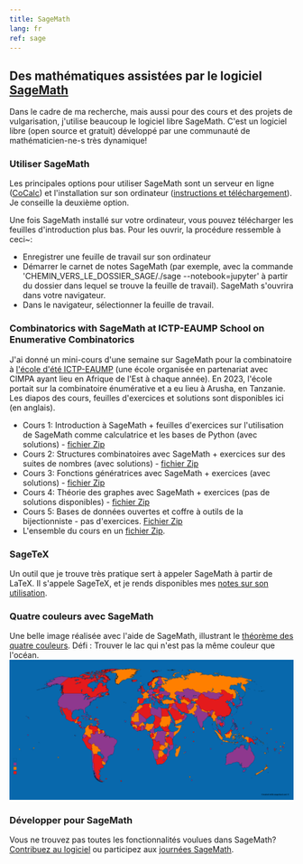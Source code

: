 ```yaml
---
title: SageMath
lang: fr
ref: sage
---
```


## Des mathématiques assistées par le logiciel [SageMath](https://www.sagemath.org)

Dans le cadre de ma recherche, mais aussi pour des cours et des projets de vulgarisation, j'utilise beaucoup le logiciel libre SageMath. C'est un logiciel libre (open source et gratuit) développé par une communauté de mathématicien-ne-s très dynamique!

### Utiliser SageMath
Les principales options pour utiliser SageMath sont un serveur en ligne ([CoCalc](https://cocalc.com)) et l'installation sur son ordinateur ([instructions et téléchargement](http://www.sagemath.org/download.html)). Je conseille la deuxième option.

Une fois SageMath installé sur votre ordinateur, vous pouvez télécharger les feuilles d'introduction plus bas. Pour les ouvrir, la procédure ressemble à ceci~:
 * Enregistrer une feuille de travail sur son ordinateur
 * Démarrer le carnet de notes SageMath (par exemple, avec la commande 'CHEMIN_VERS_LE_DOSSIER_SAGE/./sage --notebook=jupyter' à partir du dossier dans lequel se trouve la feuille de travail). SageMath s'ouvrira dans votre navigateur.
 * Dans le navigateur, sélectionner la feuille de travail.

### Combinatorics with SageMath at ICTP-EAUMP School on Enumerative Combinatorics
J'ai donné un mini-cours d'une semaine sur SageMath pour la combinatoire à [l'école d'été ICTP-EAUMP](https://indico.ictp.it/event/10188/) (une école organisée en partenariat avec CIMPA ayant lieu en Afrique de l'Est à chaque année). En 2023, l'école portait sur la combinatoire énumérative et a eu lieu à Arusha, en Tanzanie. Les diapos des cours, feuilles d'exercices et solutions sont disponibles ici (en anglais).
 * Cours 1: Introduction à SageMath + feuilles d'exercices sur l'utilisation de SageMath comme calculatrice et les bases de Python (avec solutions) - [fichier Zip](Sage_course_Arusha/Lecture1.zip)
 * Cours 2: Structures combinatoires avec SageMath + exercices sur des suites de nombres (avec solutions) - [fichier Zip](Sage_course_Arusha/Lecture2.zip)
 * Cours 3: Fonctions génératrices avec SageMath + exercices (avec solutions) - [fichier Zip](Sage_course_Arusha/Lecture3.zip)
 * Cours 4: Théorie des graphes avec SageMath + exercices (pas de solutions disponibles) - [fichier Zip](Sage_course_Arusha/Lecture4.zip)
 * Cours 5: Bases de données ouvertes et coffre à outils de la bijectionniste - pas d'exercices. [Fichier Zip](Sage_course_Arusha/Lecture5.zip)
 * L'ensemble du cours en un [fichier Zip](Sage_course_Arusha/AllLectures.zip).

### SageTeX
Un outil que je trouve très pratique sert à appeler SageMath à partir de LaTeX. Il s'appele SageTeX, et je rends disponibles mes [notes sur son utilisation](sage_ws/sagetex.pdf).

### Quatre couleurs avec SageMath
Une belle image réalisée avec l'aide de SageMath, illustrant le  [théorème des quatre couleurs](https://fr.wikipedia.org/wiki/Th%C3%A9or%C3%A8me_des_quatre_couleurs). Défi : Trouver le lac qui n'est pas la même couleur que l'océan.
![Le théorème des quatre couleurs sur la carte du monde](4couleurs.png)

### Développer pour SageMath
Vous ne trouvez pas toutes les fonctionnalités voulues dans SageMath? [Contribuez au logiciel](http://doc.sagemath.org/html/en/developer/) ou participez aux [journées SageMath](https://wiki.sagemath.org/Workshops).
